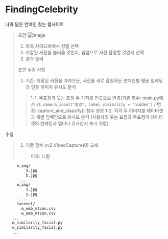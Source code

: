 # FindingCelebrity
나와 닮은 연예인 찾는 웹사이트

> 초안
> ![image](https://github.com/user-attachments/assets/1253c74d-c88a-4648-91b6-44cd9029d18f)
> 1. 좌측 사이드바에서 성별 선택
> 2. 저장된 사진을 불러올 것인지, 웹캠으로 사진 촬영할 것인지 선택
> 3. 결과 출력

> 초안 수정 사항
> 1. 기존: 저장된 사진을 가져오든, 사진을 새로 촬영하든 연예인별 평균 임베딩과 인풋 이미지 유사도 분석
>> 1-1. 무표정과 웃는 표정 두 가지를 인풋으로 변경(기존 함수: main.py에서 ```st.camera_input("촬영", label_visibility = "hidden")``` / 변경: capture_and_classify() 함수 생성 
>> 1-2. 각각 두 이미지를 데이터셋과 개별 임베딩으로 유사도 분석 (사용자의 웃는 표정과 무표정이 데이터셋의 연예인과 얼마나 유사한지 보기 위함)


수정
> 1. 기존 함수 cv2.VideoCapture(0) 교체
>> 이유: 느림

```bash
 	 m_img/
 	     a.jpg
 	     b.jpg
      ...
 	 w_img/
 	     x.jpg
 	     y.jpg
      ...
 	 facenet/
       m_emb_mtcnn.csv
       w_emb_mtcnn.csv
   ...
   m_similarity_facial.py
   w_similarity_facial.py
   ...
```
